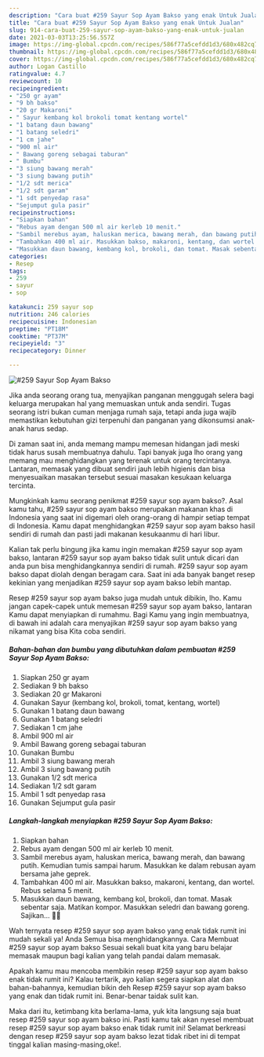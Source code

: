 ```yaml
---
description: "Cara buat #259 Sayur Sop Ayam Bakso yang enak Untuk Jualan"
title: "Cara buat #259 Sayur Sop Ayam Bakso yang enak Untuk Jualan"
slug: 914-cara-buat-259-sayur-sop-ayam-bakso-yang-enak-untuk-jualan
date: 2021-03-03T13:25:56.557Z
image: https://img-global.cpcdn.com/recipes/586f77a5cefdd1d3/680x482cq70/259-sayur-sop-ayam-bakso-foto-resep-utama.jpg
thumbnail: https://img-global.cpcdn.com/recipes/586f77a5cefdd1d3/680x482cq70/259-sayur-sop-ayam-bakso-foto-resep-utama.jpg
cover: https://img-global.cpcdn.com/recipes/586f77a5cefdd1d3/680x482cq70/259-sayur-sop-ayam-bakso-foto-resep-utama.jpg
author: Logan Castillo
ratingvalue: 4.7
reviewcount: 10
recipeingredient:
- "250 gr ayam"
- "9 bh bakso"
- "20 gr Makaroni"
- " Sayur kembang kol brokoli tomat kentang wortel"
- "1 batang daun bawang"
- "1 batang seledri"
- "1 cm jahe"
- "900 ml air"
- " Bawang goreng sebagai taburan"
- " Bumbu"
- "3 siung bawang merah"
- "3 siung bawang putih"
- "1/2 sdt merica"
- "1/2 sdt garam"
- "1 sdt penyedap rasa"
- "Sejumput gula pasir"
recipeinstructions:
- "Siapkan bahan"
- "Rebus ayam dengan 500 ml air kerleb 10 menit."
- "Sambil merebus ayam, haluskan merica, bawang merah, dan bawang putih. Kemudian tumis sampai harum. Masukkan ke dalam rebusan ayam bersama jahe geprek."
- "Tambahkan 400 ml air. Masukkan bakso, makaroni, kentang, dan wortel. Rebus selama 5 menit."
- "Masukkan daun bawang, kembang kol, brokoli, dan tomat. Masak sebentar saja. Matikan kompor. Masukkan seledri dan bawang goreng. Sajikan... 👩‍🍳"
categories:
- Resep
tags:
- 259
- sayur
- sop

katakunci: 259 sayur sop 
nutrition: 246 calories
recipecuisine: Indonesian
preptime: "PT18M"
cooktime: "PT37M"
recipeyield: "3"
recipecategory: Dinner

---
```



![#259 Sayur Sop Ayam Bakso](https://img-global.cpcdn.com/recipes/586f77a5cefdd1d3/680x482cq70/259-sayur-sop-ayam-bakso-foto-resep-utama.jpg)

Jika anda seorang orang tua, menyajikan panganan menggugah selera bagi keluarga merupakan hal yang memuaskan untuk anda sendiri. Tugas seorang istri bukan cuman menjaga rumah saja, tetapi anda juga wajib memastikan kebutuhan gizi terpenuhi dan panganan yang dikonsumsi anak-anak harus sedap.

Di zaman  saat ini, anda memang mampu memesan hidangan jadi meski tidak harus susah membuatnya dahulu. Tapi banyak juga lho orang yang memang mau menghidangkan yang terenak untuk orang tercintanya. Lantaran, memasak yang dibuat sendiri jauh lebih higienis dan bisa menyesuaikan masakan tersebut sesuai masakan kesukaan keluarga tercinta. 



Mungkinkah kamu seorang penikmat #259 sayur sop ayam bakso?. Asal kamu tahu, #259 sayur sop ayam bakso merupakan makanan khas di Indonesia yang saat ini digemari oleh orang-orang di hampir setiap tempat di Indonesia. Kamu dapat menghidangkan #259 sayur sop ayam bakso hasil sendiri di rumah dan pasti jadi makanan kesukaanmu di hari libur.

Kalian tak perlu bingung jika kamu ingin memakan #259 sayur sop ayam bakso, lantaran #259 sayur sop ayam bakso tidak sulit untuk dicari dan anda pun bisa menghidangkannya sendiri di rumah. #259 sayur sop ayam bakso dapat diolah dengan beragam cara. Saat ini ada banyak banget resep kekinian yang menjadikan #259 sayur sop ayam bakso lebih mantap.

Resep #259 sayur sop ayam bakso juga mudah untuk dibikin, lho. Kamu jangan capek-capek untuk memesan #259 sayur sop ayam bakso, lantaran Kamu dapat menyiapkan di rumahmu. Bagi Kamu yang ingin membuatnya, di bawah ini adalah cara menyajikan #259 sayur sop ayam bakso yang nikamat yang bisa Kita coba sendiri.

<!--inarticleads1-->

##### Bahan-bahan dan bumbu yang dibutuhkan dalam pembuatan #259 Sayur Sop Ayam Bakso:

1. Siapkan 250 gr ayam
1. Sediakan 9 bh bakso
1. Sediakan 20 gr Makaroni
1. Gunakan  Sayur (kembang kol, brokoli, tomat, kentang, wortel)
1. Gunakan 1 batang daun bawang
1. Gunakan 1 batang seledri
1. Sediakan 1 cm jahe
1. Ambil 900 ml air
1. Ambil  Bawang goreng sebagai taburan
1. Gunakan  Bumbu
1. Ambil 3 siung bawang merah
1. Ambil 3 siung bawang putih
1. Gunakan 1/2 sdt merica
1. Sediakan 1/2 sdt garam
1. Ambil 1 sdt penyedap rasa
1. Gunakan Sejumput gula pasir




<!--inarticleads2-->

##### Langkah-langkah menyiapkan #259 Sayur Sop Ayam Bakso:

1. Siapkan bahan
1. Rebus ayam dengan 500 ml air kerleb 10 menit.
1. Sambil merebus ayam, haluskan merica, bawang merah, dan bawang putih. Kemudian tumis sampai harum. Masukkan ke dalam rebusan ayam bersama jahe geprek.
1. Tambahkan 400 ml air. Masukkan bakso, makaroni, kentang, dan wortel. Rebus selama 5 menit.
1. Masukkan daun bawang, kembang kol, brokoli, dan tomat. Masak sebentar saja. Matikan kompor. Masukkan seledri dan bawang goreng. Sajikan... 👩‍🍳




Wah ternyata resep #259 sayur sop ayam bakso yang enak tidak rumit ini mudah sekali ya! Anda Semua bisa menghidangkannya. Cara Membuat #259 sayur sop ayam bakso Sesuai sekali buat kita yang baru belajar memasak maupun bagi kalian yang telah pandai dalam memasak.

Apakah kamu mau mencoba membikin resep #259 sayur sop ayam bakso enak tidak rumit ini? Kalau tertarik, ayo kalian segera siapkan alat dan bahan-bahannya, kemudian bikin deh Resep #259 sayur sop ayam bakso yang enak dan tidak rumit ini. Benar-benar taidak sulit kan. 

Maka dari itu, ketimbang kita berlama-lama, yuk kita langsung saja buat resep #259 sayur sop ayam bakso ini. Pasti kamu tak akan nyesel membuat resep #259 sayur sop ayam bakso enak tidak rumit ini! Selamat berkreasi dengan resep #259 sayur sop ayam bakso lezat tidak ribet ini di tempat tinggal kalian masing-masing,oke!.

